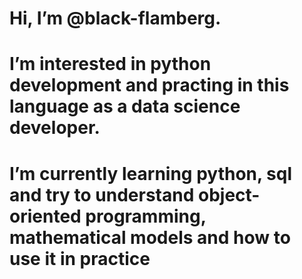 #  Hi, I’m @black-flamberg.
# I’m interested in python development and practing in this language as a data science developer.
# I’m currently learning python, sql and try to understand object-oriented programming, mathematical models and how to use it in practice
